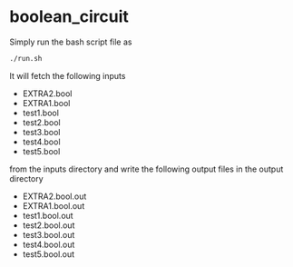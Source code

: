# boolean_circuit

Simply run the bash script file as
 ```bash
./run.sh
```
 It will fetch the following inputs
 - EXTRA2.bool
 - EXTRA1.bool
 - test1.bool
 - test2.bool
 - test3.bool
 - test4.bool
 - test5.bool
 
from the inputs directory and write the following output files in the output directory
 - EXTRA2.bool.out
 - EXTRA1.bool.out
 - test1.bool.out
 - test2.bool.out
 - test3.bool.out
 - test4.bool.out
 - test5.bool.out